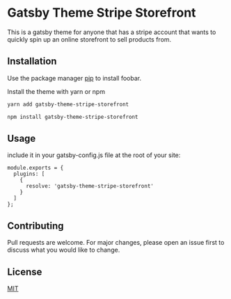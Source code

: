 # Gatsby Theme Stripe Storefront

This is a gatsby theme for anyone that has a stripe account that wants to quickly spin up an online storefront to sell products from.

## Installation

Use the package manager [pip](https://pip.pypa.io/en/stable/) to install foobar.

Install the theme with yarn or npm

```bash
yarn add gatsby-theme-stripe-storefront
```

```bash
npm install gatsby-theme-stripe-storefront
```

## Usage

include it in your gatsby-config.js file at the root of your site:

```
module.exports = {
  plugins: [
    {
      resolve: 'gatsby-theme-stripe-storefront'
    }
  ]
};
```

## Contributing
Pull requests are welcome. For major changes, please open an issue first to discuss what you would like to change.


## License
[MIT](https://choosealicense.com/licenses/mit/)
